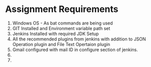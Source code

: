 # Assignment Requirements

1. Windows OS - As bat commands are being used
2. GIT Installed and Environment variable path set
3. Jenkins Installed with required JDK Setup
4. All the recommended plugins from jenkins with addition to JSON Operation plugin and File Text Opertaion plugin
5. Gmail configured with mail ID in configure section of jenkins.
6. 
7. 
